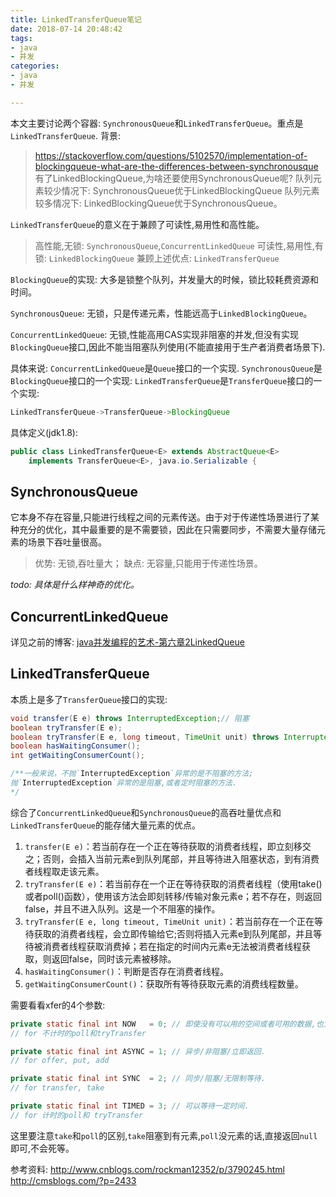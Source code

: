 ```yaml
---
title: LinkedTransferQueue笔记
date: 2018-07-14 20:48:42
tags: 
- java
- 并发
categories:
- java
- 并发

---
```


本文主要讨论两个容器: `SynchronousQueue`和`LinkedTransferQueue`。重点是`LinkedTransferQueue`.
背景:
> https://stackoverflow.com/questions/5102570/implementation-of-blockingqueue-what-are-the-differences-between-synchronousque
有了LinkedBlockingQueue,为啥还要使用SynchronousQueue呢? 
队列元素较少情况下: SynchronousQueue优于LinkedBlockingQueue
队列元素较多情况下: LinkedBlockingQueue优于SynchronousQueue。


`LinkedTransferQueue`的意义在于兼顾了可读性,易用性和高性能。
> 高性能,无锁: `SynchronousQueue`,`ConcurrentLinkedQueue`
可读性,易用性,有锁: `LinkedBlockingQueue`
兼顾上述优点: `LinkedTransferQueue`

`BlockingQueue`的实现:
大多是锁整个队列，并发量大的时候，锁比较耗费资源和时间。

`SynchronousQueue`:
无锁，只是传递元素，性能远高于`LinkedBlockingQueue`。

`ConcurrentLinkedQueue`:
无锁,性能高用CAS实现非阻塞的并发,但没有实现`BlockingQueue`接口,因此不能当阻塞队列使用(不能直接用于生产者消费者场景下).


具体来说:
`ConcurrentLinkedQueue`是`Queue`接口的一个实现.
`SynchronousQueue`是`BlockingQueue`接口的一个实现:
`LinkedTransferQueue`是`TransferQueue`接口的一个实现:
```java
LinkedTransferQueue->TransferQueue->BlockingQueue
```
具体定义(jdk1.8):
```java
public class LinkedTransferQueue<E> extends AbstractQueue<E>
    implements TransferQueue<E>, java.io.Serializable {
```

## SynchronousQueue
它本身不存在容量,只能进行线程之间的元素传送。由于对于传递性场景进行了某种充分的优化，其中最重要的是不需要锁，因此在只需要同步，不需要大量存储元素的场景下吞吐量很高。
> 优势: 无锁,吞吐量大；
缺点: 无容量,只能用于传递性场景。

*todo: 具体是什么样神奇的优化。*

## ConcurrentLinkedQueue
详见之前的博客:
[java并发编程的艺术-第六章2LinkedQueue][1]

## LinkedTransferQueue
本质上是多了`TransferQueue`接口的实现:
```java
void transfer(E e) throws InterruptedException;// 阻塞
boolean tryTransfer(E e);
boolean tryTransfer(E e, long timeout, TimeUnit unit) throws InterruptedException;// 一段时间阻塞
boolean hasWaitingConsumer();
int getWaitingConsumerCount();

/**一般来说，不抛`InterruptedException`异常的是不阻塞的方法;
抛`InterruptedException`异常的是阻塞,或者定时阻塞的方法.
*/
```
综合了`ConcurrentLinkedQueue`和`SynchronousQueue`的高吞吐量优点和`LinkedTransferQueue`的能存储大量元素的优点。

1. `transfer(E e)`：若当前存在一个正在等待获取的消费者线程，即立刻移交之；否则，会插入当前元素e到队列尾部，并且等待进入阻塞状态，到有消费者线程取走该元素。
2. `tryTransfer(E e)`：若当前存在一个正在等待获取的消费者线程（使用take()或者poll()函数），使用该方法会即刻转移/传输对象元素e；若不存在，则返回false，并且不进入队列。这是一个不阻塞的操作。
3. `tryTransfer(E e, long timeout, TimeUnit unit)`：若当前存在一个正在等待获取的消费者线程，会立即传输给它;否则将插入元素e到队列尾部，并且等待被消费者线程获取消费掉；若在指定的时间内元素e无法被消费者线程获取，则返回false，同时该元素被移除。
4. `hasWaitingConsumer()`：判断是否存在消费者线程。
5. `getWaitingConsumerCount()`：获取所有等待获取元素的消费线程数量。


需要看看xfer的4个参数:
```java
private static final int NOW   = 0; // 即使没有可以用的空间或者可用的数据,也立即返回。
// for 不计时的poll和tryTransfer

private static final int ASYNC = 1; // 异步/非阻塞/立即返回. 
// for offer, put, add

private static final int SYNC  = 2; // 同步/阻塞/无限制等待.
// for transfer, take

private static final int TIMED = 3; // 可以等待一定时间.
// for 计时的poll和 tryTransfer
```
这里要注意`take`和`poll`的区别,`take`阻塞到有元素,`poll`没元素的话,直接返回`null`即可,不会死等。

参考资料: 
http://www.cnblogs.com/rockman12352/p/3790245.html
http://cmsblogs.com/?p=2433


  [1]: http://xiaoyue26.github.io/2018/05/19/2018-05/java%E5%B9%B6%E5%8F%91%E7%BC%96%E7%A8%8B%E7%9A%84%E8%89%BA%E6%9C%AF-%E7%AC%AC%E5%85%AD%E7%AB%A02LinkedQueue/

